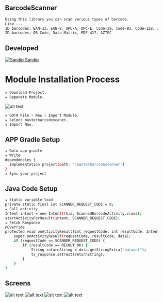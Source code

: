 ## BarcodeScanner
```sh
Using this library you can scan various types of barcode.
Like....
1D barcodes: EAN-13, EAN-8, UPC-A, UPC-E, Code-39, Code-93, Code-128, ITF, Codabar
2D barcodes: QR Code, Data Matrix, PDF-417, AZTEC
```
## Developed
[![Sandip](https://avatars1.githubusercontent.com/u/31722942?v=4&u=18643bfaaba26114584d27693e9891db26bcb582&s=39) Sandip](https://github.com/SandipLayek27) 

# Module Installation Process
```sh
★ Download Project.
★ Separate Module.
```
![alt text](https://raw.githubusercontent.com/SandipLayek27/BarcodeScanner/master/app/src/main/res/drawable/fi.jpg)
```sh
★ GOTO File > New > Import Module.
★ Select masterbarcodescaner.
★ Import Now.
```
## APP Gradle Setup
```sh
★ Goto app gradle
★ Write
dependencies {
  implementation project(path: ':masterbarcodescanner')
}
★ Sync your project
```
## Java Code Setup
```sh
★ Static variable load
private static final int SCANNER_REQUEST_CODE = 0;
★ Call activity
Intent intent = new Intent(this, ScannedBarcodeActivity.class);
startActivityForResult(intent, SCANNER_REQUEST_CODE);
★ Fetch Response
@Override
protected void onActivityResult(int requestCode, int resultCode, Intent data) {
    super.onActivityResult(requestCode, resultCode, data);
    if (requestCode == SCANNER_REQUEST_CODE) {
        if (resultCode == RESULT_OK) {
            String returnString = data.getStringExtra("dataset");
            tv_response.setText(returnString);
        }
    }
}
```
## Screens
![alt text](https://raw.githubusercontent.com/SandipLayek27/BarcodeScanner/master/app/src/main/res/drawable/f.jpg)
![alt text](https://raw.githubusercontent.com/SandipLayek27/BarcodeScanner/master/app/src/main/res/drawable/o.jpg)
![alt text](https://raw.githubusercontent.com/SandipLayek27/BarcodeScanner/master/app/src/main/res/drawable/t.jpg)
![alt text](https://raw.githubusercontent.com/SandipLayek27/BarcodeScanner/master/app/src/main/res/drawable/th.jpg)



